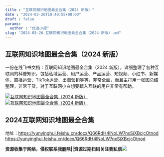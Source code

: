 ```yaml
---
title : "互联网知识地图最全合集（2024 新版）"
date : "2024-03-26T10:40:55+08:00"
draft : false
params:
  author : "优选小报"
slug: "2024-03-26-互联网知识地图最全合集（2024-新版）.md"
---
```


## 互联网知识地图最全合集（2024 新版）

一份在线飞书文档：互联网知识地图最全合集（2024
新版），详细整理了各种互联网的科普知识，包括私域运营、用户运营、产品运营、短视频、小红书、新媒体、直播运营、TikTok运营、出海营销等等，非常全面，而且主打用一张图总结整理，非常干货，对于互联网小白想要踏入互联的用户非常有帮助。

[![互联网知识地图最全合集（2024
新版）](//img7-1.zhekoulieshou.com/mmbiz_jpg/iaHBVewvSIbAOP5MwRmNQ8SEEaPPgBTocPyKfooVxLQTadYVqo16EDHHFiacP8VQicMSgNgRZsyq9GcaAb80k90cA/0)](//img7-1.zhekoulieshou.com/mmbiz_jpg/iaHBVewvSIbAOP5MwRmNQ8SEEaPPgBTocPyKfooVxLQTadYVqo16EDHHFiacP8VQicMSgNgRZsyq9GcaAb80k90cA/0)
[![互联网知识地图最全合集（2024
新版）](//img7-1.zhekoulieshou.com/mmbiz_jpg/iaHBVewvSIbAOP5MwRmNQ8SEEaPPgBTochFODDibJvicdtgxCqicuXsdiagjDtBq9pJicIeCTwL3HcKBQgM1B7XpzLnw/0)](//img7-1.zhekoulieshou.com/mmbiz_jpg/iaHBVewvSIbAOP5MwRmNQ8SEEaPPgBTochFODDibJvicdtgxCqicuXsdiagjDtBq9pJicIeCTwL3HcKBQgM1B7XpzLnw/0)

## 2024互联网知识地图最全合集

地址：https://yunyinghui.feishu.cn/docx/Q66RdH4lNoLW7nxSjXBcjcOtnod
https://yunyinghui.feishu.cn/docx/Q66RdH4lNoLW7nxSjXBcjcOtnod

**资源收集于网络，侵权联系我删除||资源过期扫码关注我私信**![](//img7-1.zhekoulieshou.com/mmbiz_jpg/iaHBVewvSIbAjcr9g6TlCXSfiaDqkbzuEzp207hVzPqT4YGQOAazQ1KNHCeACbia5Lzq4Ckwibe48iar1q7lgVP1o3w/640?wx_fmt=jpeg&from=appmsg)


